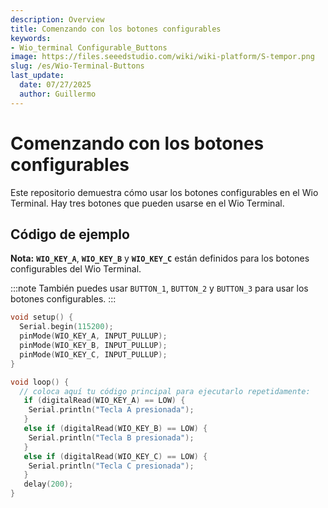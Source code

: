 ```yaml
---
description: Overview
title: Comenzando con los botones configurables
keywords:
- Wio_terminal Configurable_Buttons
image: https://files.seeedstudio.com/wiki/wiki-platform/S-tempor.png
slug: /es/Wio-Terminal-Buttons
last_update:
  date: 07/27/2025
  author: Guillermo
---
```


# Comenzando con los botones configurables

Este repositorio demuestra cómo usar los botones configurables en el Wio Terminal. Hay tres botones que pueden usarse en el Wio Terminal.

## Código de ejemplo

**Nota:** **`WIO_KEY_A`**, **`WIO_KEY_B`** y **`WIO_KEY_C`** están definidos para los botones configurables del Wio Terminal.

:::note
También puedes usar `BUTTON_1`, `BUTTON_2` y `BUTTON_3` para usar los botones configurables.
:::

```cpp
void setup() {
  Serial.begin(115200);
  pinMode(WIO_KEY_A, INPUT_PULLUP);
  pinMode(WIO_KEY_B, INPUT_PULLUP);
  pinMode(WIO_KEY_C, INPUT_PULLUP);
}

void loop() {
  // coloca aquí tu código principal para ejecutarlo repetidamente:
   if (digitalRead(WIO_KEY_A) == LOW) {
    Serial.println("Tecla A presionada");
   }
   else if (digitalRead(WIO_KEY_B) == LOW) {
    Serial.println("Tecla B presionada");
   }
   else if (digitalRead(WIO_KEY_C) == LOW) {
    Serial.println("Tecla C presionada");
   }
   delay(200);
}
```
